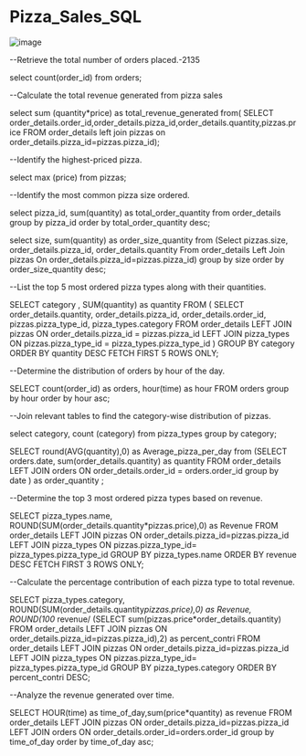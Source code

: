 # Pizza_Sales_SQL
![image](https://github.com/user-attachments/assets/a3bc0d5a-e37e-4b9b-8a77-962072eee979)


--Retrieve the total number of orders placed.-2135

select count(order_id) from orders;


--Calculate the total revenue generated from pizza  sales 

select sum (quantity*price) as total_revenue_generated 
from(
SELECT order_details.order_id,order_details.pizza_id,order_details.quantity,pizzas.price
FROM order_details left join pizzas 
on order_details.pizza_id=pizzas.pizza_id);


--Identify the highest-priced pizza.

select max (price) from pizzas;


--Identify the most common pizza size ordered.

select pizza_id, sum(quantity) as total_order_quantity from order_details group by pizza_id order by total_order_quantity desc;

select size, sum(quantity) as order_size_quantity from (Select pizzas.size, order_details.pizza_id, order_details.quantity
From order_details Left Join pizzas
On order_details.pizza_id=pizzas.pizza_id) group by size order by order_size_quantity desc;


--List the top 5 most ordered pizza types along with their quantities.

SELECT category , SUM(quantity) as quantity
FROM (
SELECT 
    order_details.quantity,
    order_details.pizza_id,
    order_details.order_id, 
    pizzas.pizza_type_id, 
    pizza_types.category
FROM 
    order_details
LEFT JOIN 
    pizzas 
    ON order_details.pizza_id = pizzas.pizza_id
LEFT JOIN 
    pizza_types 
    ON pizzas.pizza_type_id = pizza_types.pizza_type_id )
    GROUP BY category
    ORDER BY quantity DESC
    FETCH FIRST 5 ROWS ONLY;

--Determine the distribution of orders by hour of the day.

SELECT count(order_id) as orders, hour(time) as hour 
FROM orders
group by hour
order by hour asc;

--Join relevant tables to find the category-wise distribution of pizzas.

select category,  count (category) 
from pizza_types
group by category;

SELECT round(AVG(quantity),0) as Average_pizza_per_day
from (SELECT  orders.date, sum(order_details.quantity) as quantity
FROM order_details 
LEFT JOIN orders
ON order_details.order_id = orders.order_id
group by date )
as order_quantity ;

--Determine the top 3 most ordered pizza types based on revenue.

SELECT pizza_types.name, ROUND(SUM(order_details.quantity*pizzas.price),0) as Revenue
FROM order_details 
LEFT JOIN pizzas 
ON order_details.pizza_id=pizzas.pizza_id
LEFT JOIN pizza_types
ON pizzas.pizza_type_id= pizza_types.pizza_type_id
GROUP BY pizza_types.name
ORDER BY revenue DESC
FETCH FIRST 3 ROWS ONLY;

--Calculate the percentage contribution of each pizza type to total revenue.

SELECT pizza_types.category,
       ROUND(SUM(order_details.quantity*pizzas.price),0) as Revenue,
       ROUND(100* revenue/ (SELECT sum(pizzas.price*order_details.quantity) 
                            FROM order_details LEFT JOIN pizzas 
                            ON order_details.pizza_id=pizzas.pizza_id),2) 
                         as percent_contri
FROM order_details 
LEFT JOIN pizzas 
ON order_details.pizza_id=pizzas.pizza_id
LEFT JOIN pizza_types
ON pizzas.pizza_type_id= pizza_types.pizza_type_id
GROUP BY pizza_types.category
ORDER BY percent_contri DESC;

--Analyze the  revenue generated over time.

SELECT HOUR(time) as time_of_day,sum(price*quantity) as revenue
FROM order_details 
LEFT JOIN pizzas 
ON order_details.pizza_id=pizzas.pizza_id
LEFT JOIN orders
ON order_details.order_id=orders.order_id
group by time_of_day
order by time_of_day asc;
